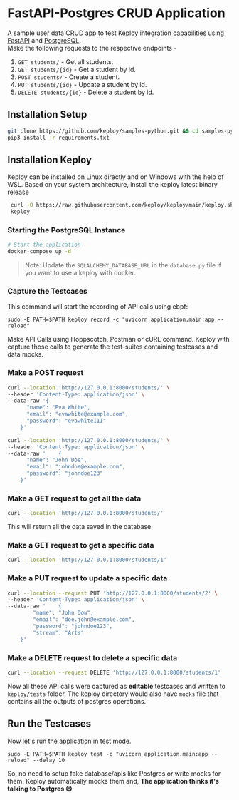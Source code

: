 # FastAPI-Postgres CRUD Application

A sample user data CRUD app to test Keploy integration capabilities using [FastAPI](https://fastapi.tiangolo.com/) and [PostgreSQL](https://www.postgresql.org/). <br>
Make the following requests to the respective endpoints -

1. `GET students/` - Get all students.
2. `GET students/{id}` - Get a student by id.
3. `POST students/` - Create a student.
4. `PUT students/{id}` - Update a student by id.
5. `DELETE students/{id}` - Delete a student by id.

## Installation Setup

```bash
git clone https://github.com/keploy/samples-python.git && cd samples-python/fastapi-postgres
pip3 install -r requirements.txt
```

## Installation Keploy

Keploy can be installed on Linux directly and on Windows with the help of WSL. Based on your system architecture, install the keploy latest binary release

```bash
 curl -O https://raw.githubusercontent.com/keploy/keploy/main/keploy.sh && source keploy.sh
 keploy
```

### Starting the PostgreSQL Instance

```bash
# Start the application
docker-compose up -d
```

> Note: Update the `SQLALCHEMY_DATABASE_URL` in the `database.py` file if you want to use a keploy with docker.

### Capture the Testcases

This command will start the recording of API calls using ebpf:-

```shell
sudo -E PATH=$PATH keploy record -c "uvicorn application.main:app --reload"
```

Make API Calls using Hoppscotch, Postman or cURL command. Keploy with capture those calls to generate the test-suites containing testcases and data mocks.

### Make a POST request

```bash
curl --location 'http://127.0.0.1:8000/students/' \
--header 'Content-Type: application/json' \
--data-raw '{
      "name": "Eva White",
      "email": "evawhite@example.com",
      "password": "evawhite111"
    }'
```

```bash
curl --location 'http://127.0.0.1:8000/students/' \
--header 'Content-Type: application/json' \
--data-raw '    {
      "name": "John Doe",
      "email": "johndoe@example.com",
      "password": "johndoe123"
    }'
```

### Make a GET request to get all the data

```bash
curl --location 'http://127.0.0.1:8000/students/'
```

This will return all the data saved in the database.

### Make a GET request to get a specific data

```bash
curl --location 'http://127.0.0.1:8000/students/1'
```

### Make a PUT request to update a specific data

```bash
curl --location --request PUT 'http://127.0.0.1:8000/students/2' \
--header 'Content-Type: application/json' \
--data-raw '    {
        "name": "John Dow",
        "email": "doe.john@example.com",
        "password": "johndoe123",
        "stream": "Arts"
    }'
```

### Make a DELETE request to delete a specific data

```bash
curl --location --request DELETE 'http://127.0.0.1:8000/students/1'
```

Now all these API calls were captured as **editable** testcases and written to `keploy/tests` folder. The keploy directory would also have `mocks` file that contains all the outputs of postgres operations.

## Run the Testcases

Now let's run the application in test mode.

```shell
sudo -E PATH=$PATH keploy test -c "uvicorn application.main:app --reload" --delay 10
```

So, no need to setup fake database/apis like Postgres or write mocks for them. Keploy automatically mocks them and, **The application thinks it's talking to Postgres 😄**
